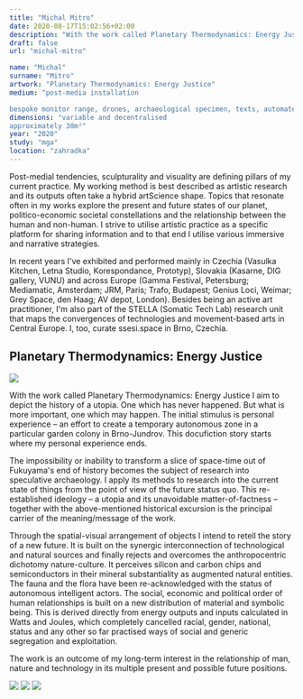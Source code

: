 ```yaml
---
title: "Michal Mitro"
date: 2020-08-17T15:02:56+02:00
description: "With the work called Planetary Thermodynamics: Energy Justice I aim to depict the history of a utopia. One which has never happened. But what is more important, one which may happen."
draft: false
url: "michal-mitro"

name: "Michal"
surname: "Mitro"
artwork: "Planetary Thermodynamics: Energy Justice"
medium: "post-media installation

bespoke monitor range, drones, archaeological specimen, texts, automated gardening system, greenhouse, polycarbonate light wall"
dimensions: "variable and decentralised
approximately 30m²"
year: "2020"
study: "mga"
location: "zahradka"
---
```


Post-medial tendencies, sculpturality and visuality are defining pillars of my current practice. My working method is best described as artistic research and its outputs often take a hybrid artScience shape. Topics that resonate often in my works explore the present and future states of our planet, politico-economic societal constellations and the relationship between the human and non-human. I strive to utilise artistic practice as a specific platform for sharing information and to that end I utilise various immersive and narrative strategies. 

 
In recent years I've exhibited and performed mainly in Czechia (Vasulka Kitchen, Letna Studio, Korespondance, Prototyp), Slovakia (Kasarne, DIG gallery, VUNU) and across Europe (Gamma Festival, Petersburg; Mediamatic, Amsterdam; JRM, Paris; Trafo, Budapest; Genius Loci, Weimar; Grey Space, den Haag; AV depot, London). Besides being an active art practitioner, I'm also part of the STELLA (Somatic Tech Lab) research unit that maps the convergences of technologies and movement-based arts in Central Europe. I, too, curate ssesi.space in Brno, Czechia.


## Planetary Thermodynamics: Energy Justice

![](/students/mitro/1.jpg)

With the work called Planetary Thermodynamics: Energy Justice I aim to depict the history of a utopia. One which has never happened. But what is more important, one which may happen. The initial stimulus is personal experience – an effort to create a temporary autonomous zone in a particular garden colony in Brno-Jundrov. This docufiction story starts where my personal experience ends. 

The impossibility or inability to transform a slice of space-time out of Fukuyama's end of history becomes the subject of research into speculative archaeology. I apply its methods to research into the current state of things from the point of view of the future status quo. This re-established ideology – a utopia and its unavoidable matter-of-factness – together with the above-mentioned historical excursion is the principal carrier of the meaning/message of the work. 

Through the spatial-visual arrangement of objects I intend to retell the story of a new future. It is built on the synergic interconnection of technological and natural sources and finally rejects and overcomes the anthropocentric dichotomy nature-culture. It perceives silicon and carbon chips and semiconductors in their mineral substantiality as augmented natural entities. The fauna and the flora have been re-acknowledged with the status of autonomous intelligent actors. The social, economic and political order of human relationships is built on a new distribution of material and symbolic being. This is derived directly from energy outputs and inputs calculated in Watts and Joules, which completely cancelled racial, gender, national, status and any other so far practised ways of social and generic segregation and exploitation. 

The work is an outcome of my long-term interest in the relationship of man, nature and technology in its multiple present and possible future positions.

![](/students/mitro/2.jpg)
![](/students/mitro/3.jpg)
![](/students/mitro/4.jpg)

